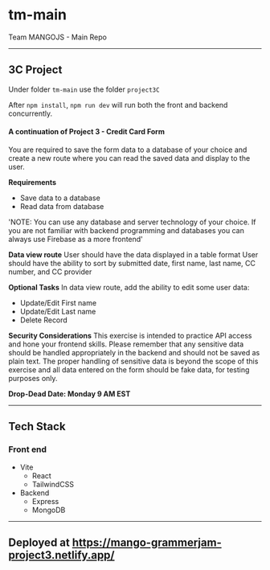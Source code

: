 # tm-main

Team MANGOJS - Main Repo

---

## 3C Project

Under folder `tm-main` use the folder `project3C`

After `npm install`, `npm run dev` will run both the front and backend concurrently.

#### A continuation of Project 3 - Credit Card Form

You are required to save the form data to a database of your choice and create a new route where you can read the saved data and display to the user.

**Requirements**

- Save data to a database
- Read data from database

'NOTE: You can use any database and server technology of your choice. If you are not familiar with backend programming and databases you can always use Firebase as a more frontend'

**Data view route**
User should have the data displayed in a table format
User should have the ability to sort by submitted date, first name, last name, CC number, and CC provider

**Optional Tasks**
In data view route, add the ability to edit some user data:

- Update/Edit First name
- Update/Edit Last name
- Delete Record

**Security Considerations**
This exercise is intended to practice API access and hone your frontend skills. Please remember that any sensitive data should be handled appropriately in the backend and should not be saved as plain text.
The proper handling of sensitive data is beyond the scope of this exercise and all data entered on the form should be fake data, for testing purposes only.

**Drop-Dead Date: Monday 9 AM EST**

---

## Tech Stack

### Front end

- Vite
  - React
  - TailwindCSS
- Backend
  - Express
  - MongoDB

---

## Deployed at https://mango-grammerjam-project3.netlify.app/
